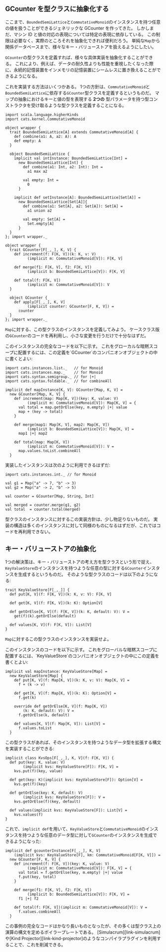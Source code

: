 ## GCounter を型クラスに抽象化する

ここまで、`BoundedSemiLattice`と`CommutativeMonoid`のインスタンスを持つ任意の値を扱うことができるジェネリックな GCounter を作ってきた。
しかしまだ、マシン ID と値の対応の表現については特定の表現に依存している。
この制限は必要なく、実際のところそれを抽象化できれば便利だろう。
単純な`Map`から関係データベースまで、様々なキー・バリューストアを扱えるようにしたい。

`GCounter`の型クラスを定義すれば、様々な具体実装を抽象化することができる。
これにより、例えば、データの耐久性よりも性能を重視したくなった際に、永続的記憶装置をインメモリの記憶装置にシームレスに置き換えることができるようになる。

これを実装する方法はいくつかある。
1つの方針は、`CommutativeMonoid`と`BoundedSemiLattice`に依存する`GCounter`型クラスを定義するというものだ。
マップの抽象におけるキーと値の型を表現する **2つの** 型パラメータを持つ型コンストラクタを受け取るような型クラスを定義することになる。

```tut:book:invisible
import scala.language.higherKinds
import cats.kernel.CommutativeMonoid

object wrapper {
  trait BoundedSemiLattice[A] extends CommutativeMonoid[A] {
    def combine(a1: A, a2: A): A
    def empty: A
  }

  object BoundedSemiLattice {
    implicit val intInstance: BoundedSemiLattice[Int] =
      new BoundedSemiLattice[Int] {
        def combine(a1: Int, a2: Int): Int =
          a1 max a2

        val empty: Int =
          0
      }

    implicit def setInstance[A]: BoundedSemiLattice[Set[A]] =
      new BoundedSemiLattice[Set[A]]{
        def combine(a1: Set[A], a2: Set[A]): Set[A] =
          a1 union a2

        val empty: Set[A] =
          Set.empty[A]
      }
  }
}; import wrapper._
```

```tut:book:silent
object wrapper {
  trait GCounter[F[_,_], K, V] {
    def increment(f: F[K, V])(k: K, v: V)
          (implicit m: CommutativeMonoid[V]): F[K, V]

    def merge(f1: F[K, V], f2: F[K, V])
          (implicit b: BoundedSemiLattice[V]): F[K, V]

    def total(f: F[K, V])
          (implicit m: CommutativeMonoid[V]): V
  }

  object GCounter {
    def apply[F[_,_], K, V]
          (implicit counter: GCounter[F, K, V]) =
      counter
  }
}; import wrapper._
```

`Map`に対する、この型クラスのインスタンスを定義してみよう。
ケースクラス版の`GCounter`のコードを再利用し、小さな変更を行うだけで十分なはずだ。

<div class="solution">
このインスタンスの完全なコードを以下に示す。
これをグローカルな暗黙スコープに配置するには、この定義を`GCounter`のコンパニオンオブジェクトの中に書くとよい:

```tut:book:silent
import cats.instances.list._   // for Monoid
import cats.instances.map._    // for Monoid
import cats.syntax.semigroup._ // for |+|
import cats.syntax.foldable._  // for combineAll

implicit def mapInstance[K, V]: GCounter[Map, K, V] =
  new GCounter[Map, K, V] {
    def increment(map: Map[K, V])(key: K, value: V)
          (implicit m: CommutativeMonoid[V]): Map[K, V] = {
      val total = map.getOrElse(key, m.empty) |+| value
      map + (key -> total)
    }

    def merge(map1: Map[K, V], map2: Map[K, V])
          (implicit b: BoundedSemiLattice[V]): Map[K, V] =
      map1 |+| map2

    def total(map: Map[K, V])
          (implicit m: CommutativeMonoid[V]): V =
      map.values.toList.combineAll
  }
```
</div>

実装したインスタンスは次のように利用できるはずだ:

```tut:book:silent
import cats.instances.int._ // for Monoid

val g1 = Map("a" -> 7, "b" -> 3)
val g2 = Map("a" -> 2, "b" -> 5)

val counter = GCounter[Map, String, Int]
```

```tut:book
val merged = counter.merge(g1, g2)
val total  = counter.total(merged)
```

型クラスのインスタンスに対するこの実装方針は、少し物足りないものだ。
実装の構造は多くのインスタンスに対して同様のものになるはずだが、これではコードを再利用できない。

## キー・バリューストアの抽象化

1つの解決策は、キー・バリューストアの考え方を型クラスという形で捉え、`KeyValueStore`のインスタンスを持つような任意の型に対する`GCounter`インスタンスを生成するというものだ。
そのような型クラスのコードは以下のようになる:

```tut:book:silent
trait KeyValueStore[F[_,_]] {
  def put[K, V](f: F[K, V])(k: K, v: V): F[K, V]

  def get[K, V](f: F[K, V])(k: K): Option[V]

  def getOrElse[K, V](f: F[K, V])(k: K, default: V): V =
    get(f)(k).getOrElse(default)

  def values[K, V](f: F[K, V]): List[V]
}
```

`Map`に対するこの型クラスのインスタンスを実装せよ。

<div class="solution">
このインスタンスのコードを以下に示す。
これをグローバルな暗黙スコープに配置するには、`KeyValueStore`のコンパニオンオブジェクトの中にこの定義を書くとよい:

```tut:book:silent
implicit val mapInstance: KeyValueStore[Map] =
  new KeyValueStore[Map] {
    def put[K, V](f: Map[K, V])(k: K, v: V): Map[K, V] =
      f + (k -> v)

    def get[K, V](f: Map[K, V])(k: K): Option[V] =
      f.get(k)

    override def getOrElse[K, V](f: Map[K, V])
        (k: K, default: V): V =
      f.getOrElse(k, default)

    def values[K, V](f: Map[K, V]): List[V] =
      f.values.toList
  }
```
</div>

この型クラスがあれば、そのインスタンスを持つようなデータ型を拡張する構文を実装することができる:

```tut:book:silent
implicit class KvsOps[F[_,_], K, V](f: F[K, V]) {
  def put(key: K, value: V)
        (implicit kvs: KeyValueStore[F]): F[K, V] =
    kvs.put(f)(key, value)

  def get(key: K)(implicit kvs: KeyValueStore[F]): Option[V] =
    kvs.get(f)(key)

  def getOrElse(key: K, default: V)
        (implicit kvs: KeyValueStore[F]): V =
    kvs.getOrElse(f)(key, default)

  def values(implicit kvs: KeyValueStore[F]): List[V] =
    kvs.values(f)
}
```

これで、`implicit def`を用いて、`KeyValueStore`と`CommutativeMonoid`のインスタンスを持つような任意のデータ型に対して`GCounter`のインスタンスを生成できるようになった:

```tut:book:silent
implicit def gcounterInstance[F[_,_], K, V]
    (implicit kvs: KeyValueStore[F], km: CommutativeMonoid[F[K, V]]) =
  new GCounter[F, K, V] {
    def increment(f: F[K, V])(key: K, value: V)
          (implicit m: CommutativeMonoid[V]): F[K, V] = {
      val total = f.getOrElse(key, m.empty) |+| value
      f.put(key, total)
    }

    def merge(f1: F[K, V], f2: F[K, V])
          (implicit b: BoundedSemiLattice[V]): F[K, V] =
      f1 |+| f2

    def total(f: F[K, V])(implicit m: CommutativeMonoid[V]): V =
      f.values.combineAll
  }
```

この事例の完全なコードはかなり長いものとなったが、その多くは型クラス上の演算の構文を定めるボイラープレートである。
[Simulacrum][link-simulacrum]や[Kind Projector][link-kind-projector]のようなコンパイラプラグインを利用することで、これを削減できる。
